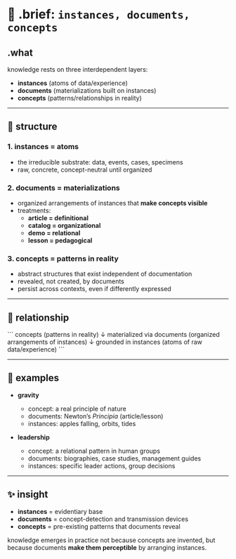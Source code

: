 # 🧩 .brief: `instances, documents, concepts`

## .what
knowledge rests on three interdependent layers:
- **instances** (atoms of data/experience)
- **documents** (materializations built on instances)
- **concepts** (patterns/relationships in reality)

---

## 🔬 structure

### 1. instances = atoms
- the irreducible substrate: data, events, cases, specimens
- raw, concrete, concept-neutral until organized

### 2. documents = materializations
- organized arrangements of instances that **make concepts visible**
- treatments:
  - **article = definitional**
  - **catalog = organizational**
  - **demo = relational**
  - **lesson = pedagogical**

### 3. concepts = patterns in reality
- abstract structures that exist independent of documentation
- revealed, not created, by documents
- persist across contexts, even if differently expressed

---

## 🔗 relationship

\`\`\`
concepts (patterns in reality)
    ↓ materialized via
documents (organized arrangements of instances)
    ↓ grounded in
instances (atoms of raw data/experience)
\`\`\`

---

## 📌 examples

- **gravity**
  - concept: a real principle of nature
  - documents: Newton’s *Principia* (article/lesson)
  - instances: apples falling, orbits, tides

- **leadership**
  - concept: a relational pattern in human groups
  - documents: biographies, case studies, management guides
  - instances: specific leader actions, group decisions

---

## ✨ insight
- **instances** = evidentiary base
- **documents** = concept-detection and transmission devices
- **concepts** = pre-existing patterns that documents reveal

knowledge emerges in practice not because concepts are invented, but because documents **make them perceptible** by arranging instances.
